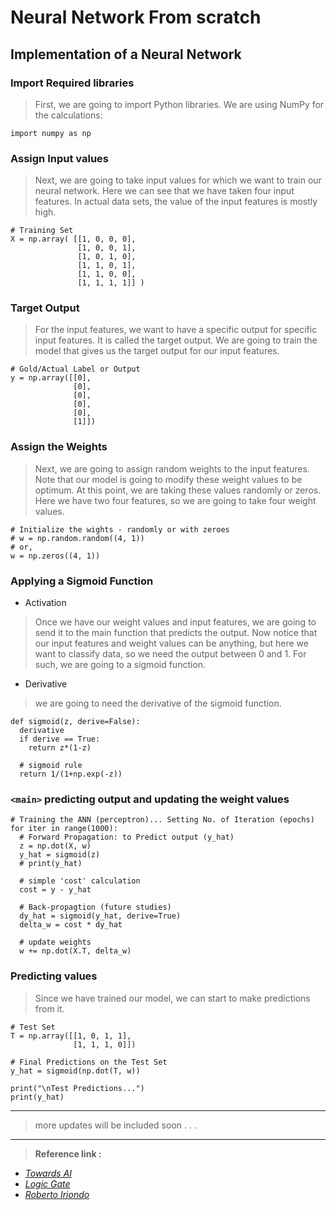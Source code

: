 # Neural Network From scratch 

## Implementation of a Neural Network 
### **Import Required libraries**
> First, we are going to import Python libraries. We are using NumPy for the calculations:
```
import numpy as np
```
### **Assign Input values**
> Next, we are going to take input values for which we want to train our neural network. Here we can see that we have taken four input features. In actual data sets, the value of the input features is mostly high.
```
# Training Set
X = np.array( [[1, 0, 0, 0],
               [1, 0, 0, 1],
               [1, 0, 1, 0],
               [1, 1, 0, 1],
               [1, 1, 0, 0],
               [1, 1, 1, 1]] )
```
### **Target Output**
> For the input features, we want to have a specific output for specific input features. It is called the target output. We are going to train the model that gives us the target output for our input features.
```
# Gold/Actual Label or Output
y = np.array([[0],
              [0],
              [0],
              [0],
              [0],
              [1]])
```
### **Assign the Weights**
> Next, we are going to assign random weights to the input features. Note that our model is going to modify these weight values to be optimum. At this point, we are taking these values randomly or zeros. Here we have two four features, so we are going to take four weight values.
```
# Initialize the wights - randomly or with zeroes
# w = np.random.random((4, 1))
# or,
w = np.zeros((4, 1))
```

### **Applying a Sigmoid Function**
- Activation
> Once we have our weight values and input features, we are going to send it to the main function that predicts the output. Now notice that our input features and weight values can be anything, but here we want to classify data, so we need the output between 0 and 1. For such, we are going to a sigmoid function. 
- Derivative 
> we are going to need the derivative of the sigmoid function.
```
def sigmoid(z, derive=False):
  derivative
  if derive == True:
    return z*(1-z)
    
  # sigmoid rule
  return 1/(1+np.exp(-z))
```
### `<main>` **predicting output and updating the weight values**
```
# Training the ANN (perceptron)... Setting No. of Iteration (epochs)
for iter in range(1000):
  # Forward Propagation: to Predict output (y_hat)
  z = np.dot(X, w)
  y_hat = sigmoid(z)
  # print(y_hat)

  # simple 'cost' calculation
  cost = y - y_hat

  # Back-propagtion (future studies)
  dy_hat = sigmoid(y_hat, derive=True)
  delta_w = cost * dy_hat

  # update weights
  w += np.dot(X.T, delta_w)
```
### **Predicting values**
> Since we have trained our model, we can start to make predictions from it.
```
# Test Set
T = np.array([[1, 0, 1, 1],
              [1, 1, 1, 0]])

# Final Predictions on the Test Set
y_hat = sigmoid(np.dot(T, w))

print("\nTest Predictions...")
print(y_hat)
````

---
> more updates will be included soon . . .
---

> **Reference link :** 
* [*Towards AI*](https://pub.towardsai.net/building-neural-networks-from-scratch-with-python-code-and-math-in-detail-i-536fae5d7bbf)
* [*Logic Gate*](https://en.wikipedia.org/wiki/Logic_gate)
* [*Roberto Iriondo*](https://www.linkedin.com/in/robiriondo/)